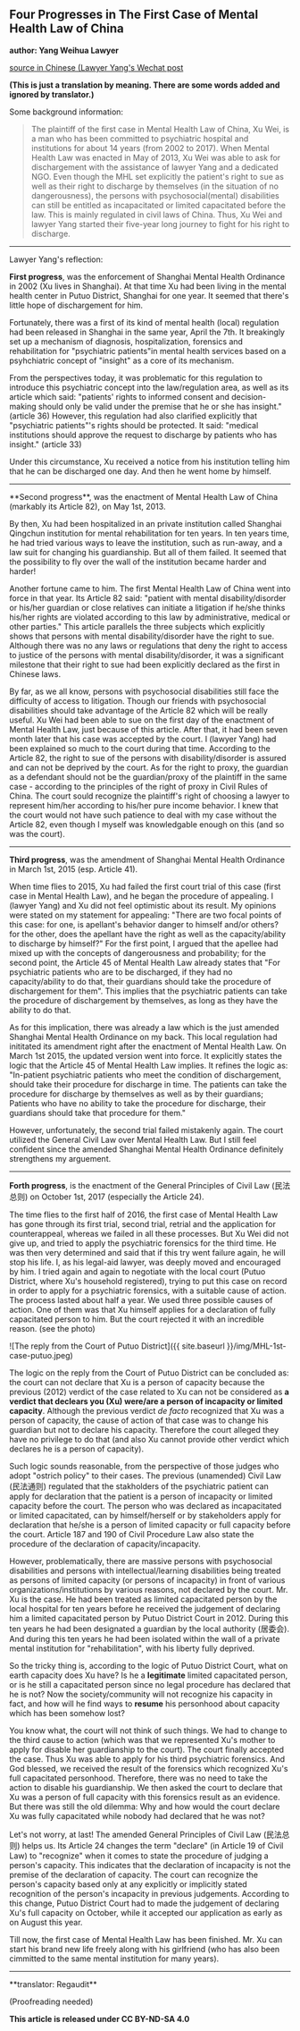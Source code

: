 ---
---

## Four Progresses in The First Case of Mental Health Law of China

**author: Yang Weihua Lawyer**

[source in Chinese (Lawyer Yang's Wechat post](https://mp.weixin.qq.com/s/yUBws1waiplloNIC4Dc7OA)

__(This is just a translation by meaning. There are some words added and
ignored by translator.)__  

Some background information:  
> The plaintiff of the first case in Mental Health Law of China, Xu Wei, is a
man who has been committed to psychiatric hospital and institutions for about
14 years (from 2002 to 2017). When Mental Health Law was enacted in May of
2013, Xu Wei was able to ask for dischargement with the assistance of lawyer
Yang and a dedicated NGO. Even though the MHL set explicitly the patient's
right to sue as well as their right to discharge by themselves (in the
situation of no dangerousness), the persons with psychosocial(mental)
disabilities can still be entitled as incapacitated or limited capacitated
before the law. This is mainly regulated in civil laws of China. Thus, Xu Wei
and lawyer Yang started their five-year long journey to fight for his right to
discharge.  

<hr>
Lawyer Yang's reflection: 

**First progress**, was the enforcement of Shanghai Mental Health Ordinance in 2002
(Xu lives in Shanghai). At that time Xu had been living in the mental health
center in Putuo District, Shanghai for one year. It seemed that there's little
hope of dischargement for him.  

Fortunately, there was a first of its kind of mental health (local) regulation
had been released in Shanghai in the same year, April the 7th. It breakingly
set up a mechanism of diagnosis, hospitalization, forensics and rehabilitation
for "psychiatric patients"in mental health services based on a psyhchiatric concept of
"insight" as a core of its mechanism.  

From the perspectives today, it was problematic for this regulation to introduce this psychiatric
concept into the law/regulation area, as well as its article which said:
"patients' rights to informed consent and decision-making should only be valid
under the premise that he or she has insight." (article 36) However, this
regulation had also clarified explicitly that "psychiatric patients"'s rights
should be protected. It said: "medical institutions should approve the request
to discharge by patients who has insight." (article 33)   

Under this circumstance, Xu received a notice from his institution telling him
that he can be discharged one day. And then he went home by himself. 

<hr>
**Second progress**, was the enactment of Mental Health Law of China (markably
its Article 82), on May 1st, 2013.  

By then, Xu had been hospitalized in an private institution called Shanghai Qingchun
institution for mental rehabilitation for ten years. In ten years time, he had
tried various ways to leave the institution, such as run-away, and a law suit
for changing his guardianship. But all of them failed. It seemed that the
possibility to fly over the wall of the institution became harder and harder!  

Another fortune came to him. The first Mental Health Law of China went into
force in that year. Its Article 82 said: "patient with mental
disability/disorder or his/her guardian or close relatives can initiate a litigation if he/she thinks
his/her rights are violated according to this law by administrative, medical
or other parties." This article parallels the three subjects which explicitly
shows that persons with mental disability/disorder have the right to sue.
Although there was no any laws or regulations that deny the right to access to
justice of the persons with mental disability/disorder, it was a significant
milestone that their right to sue had been explicitly declared as the first in
Chinese laws.  

By far, as we all know, persons with psychosocial disabilities still
face the difficulty of access to litigation. Though our friends with
psychosocial disabilities should take advantage of the Article 82 which will
be really useful. Xu Wei had been able to sue on the first day of the
enactment of Mental Health Law, just because of this article. After that, it
had been seven month later that his case was accepted by the court. I (lawyer
Yang) had been explained so much to the court during that time. According to
the Article 82, the right to sue of the persons with disability/disorder is
assured and can not be deprived by the court. As for the right to proxy, the
guardian as a defendant should not be the guardian/proxy of the plaintiff in the
same case - according to the principles of the right of proxy in Civil Rules
of China. The court sould recognize the plaintiff's right of choosing a lawyer to
represent him/her according to his/her pure income behavior. I knew that the
court would not have such patience to deal with my case without the Article
82, even though I myself was knowledgable enough on this (and so was the
court).  

<hr>

**Third progress**, was the amendment of Shanghai Mental Health Ordinance in
March 1st, 2015 (esp. Article 41).  

When time flies to 2015, Xu had failed the first court trial of this case (first case in
Mental Health Law), and he began the procedure of appealing. I (lawyer Yang)
and Xu did not feel optimistic about its result. My opinions were stated on my
statement for appealing: "There are two focal points of this case: for one,
is apellant's behavior danger to himself and/or others? for the other, does
the apellant have the right as well as the capacity/ability to discharge by himself?" For the first point, I
argued that the apellee had mixed up with the concepts of dangerousness and
probability; for the second point, the Article 45 of Mental Health Law already
states that "For psychiatric patients who are to be discharged, if they had no
capacity/ability to do that, their guardians should take the procedure of
dischargement for them". This implies that the psychiatric patients can take
the procedure of dischargement by themselves, as long as they have the ability
to do that.  

As for this implication, there was already a law which is the just amended
Shanghai Mental Health Ordinance on my back. This local regulation had
inititated its amendment right after the enactment of Mental Health Law. On
March 1st 2015, the updated version went into force. It explicitly states the
logic that the Article 45 of Mental Health Law implies. It refines the logic
as: "In-patient psychiatric patients who meet the condition of dischargement,
should take their procedure for discharge in time. The patients can take the
procedure for discharge by themselves as well as by their guardians; Patients
who have no ability to take the procedure for discharge, their guardians
should take that procedure for them."  

However, unfortunately, the second trial failed mistakenly again. The court
utilized the General Civil Law over Mental Health Law. But I still feel
confident since the amended Shanghai Mental Health Ordinance definitely
strengthens my arguement. 

<hr>

**Forth progress**, is the enactment of the General Principles of Civil Law
(民法总则) on October 1st, 2017 (especially the Article 24).  

The time flies to the first half of 2016, the first case of Mental Health Law
has gone through its first trial, second trial, retrial and the application
for counterappeal, whereas we failed in all these processes. But Xu Wei did
not give up, and tried to apply the psychiatric forensics for the third time.
He was then very determined and said that if this try went failure again, he
will stop his life. I, as his legal-aid lawyer, was deeply moved and
encouraged by him. I tried again and again to negotiate with the local court
(Putuo District, where Xu's household registered), trying to put this case on
record in order to apply for a psychiatric forensics, with a suitable cause of
action. The process lasted about half a year. We used three possible causes of
action. One of them was that Xu himself applies for a declaration of fully capacitated
person to him. But the court rejected it with an incredible reason. (see the
photo)  

![The reply from the Court of Putuo District]({{ site.baseurl }}/img/MHL-1st-case-putuo.jpeg)  

The logic on the reply from the Court of Putuo District can be concluded as: 
the court can not declare that Xu is a person of capacity because 
the previous (2012) verdict of the case related to Xu can not be considered as
**a verdict that declears you (Xu) were/are a person of incapacity or limited
capacity**. Although the previous verdict _de facto_ recognized that Xu was a
person of capacity,  the cause of action of that case was to change his
guardian but not to declare his capacity. Therefore the court alleged they
have no privilege to do that (and also Xu cannot provide other verdict which
declares he is a person of capacity). 

Such logic sounds reasonable, from the perspective of those judges who adopt
"ostrich policy" to their cases. The previous (unamended) 
Civil Law (民法通则) regulated that the stakholders of the psychiatric
patient can apply for declaration that the patient is a person of incapacity
or limited capacity before the court. The person who was declared as
incapacitated or limited capacitated, can by himself/herself or by
stakeholders apply for declaration that he/she is a person of limited capacity
or full capacity before the court. Article 187 and 190 of Civil Procedure Law
also state the procedure of the declaration of capacity/incapacity.  

However, problematically, there are massive persons with psychosocial
disabilities and persons with intellectual/learning disabilities being treated
as persons of limited capacity (or persons of incapacity) in front of various
organizations/institutions by various reasons, not declared by the court. Mr.
Xu is the case. He had been treated as limited capacitated person by the local
hospital for ten years before he received the judgement of declaring him a
limited capacitated person by Putuo District Court in 2012. During this ten
years he had been designated a guardian by the local authority (居委会). And
during this ten years he had been isolated within the wall of a private mental
institution for "rehabilitation", with his liberty fully deprived.  

So the tricky thing is, according to the logic of Putuo District Court, what
on earth capacity does Xu have? Is he a **legitimate** limited capacitated
person, or is he still a capacitated person since no legal procedure has
declared that he is not? Now the society/community will not recognize his
capacity in fact, and how will he find ways to **resume** his personhood about
capacity which has been somehow lost?  

You know what, the court will not think of such things. We had to change to
the third cause to action (which was that we represented Xu's mother to apply
for disable her guardianship to the court). The court finally accepted the
case. Thus Xu was able to apply for his third psychiatric forensics. And God
blessed, we received the result of the forensics which recognized Xu's full
capacitated personhood. Therefore, there was no need to take the action to
disable his guardianship. We then asked the court to declare that Xu was a
person of full capacity with this forensics result as an evidence. But there
was still the old dilemma: Why and how would the court declare Xu was fully
capacitated while nobody had declared that he was not?  

Let's not worry, at last! The amended General Principles of Civil Law
(民法总则) helps us. Its Article 24 changes the term "declare" (in Article 19
of Civil Law) to "recognize" when it comes to state the procedure of judging a
person's capacity. This indicates that the declaration of incapacity is not
the premise of the declaration of capacity. The court can recognize the
person's capacity based only at any explicitly or implicitly stated
recognition of the person's incapacity in previous judgements. According to
this change, Putuo District Court had to made the judgement of declaring Xu's full
capacity on October, while it accepted our application as early as on August this
year.  

Till now, the first case of Mental Health Law has been finished. Mr. Xu can
start his brand new life freely along with his girlfriend (who has also been
cimmitted to the same mental institution for many years). 

<hr>  
**translator: Regaudit**   

(Proofreading needed)  

__This article is released under CC BY-ND-SA 4.0__  


